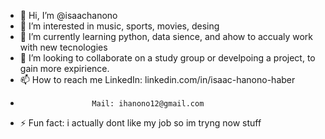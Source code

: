 - 👋 Hi, I’m @isaachanono
- 👀 I’m interested in music, sports, movies, desing  
- 🌱 I’m currently learning python, data sience, and ahow to accualy work with new tecnologies   
- 💞️ I’m looking to collaborate on a study group or develpoing a project, to gain more expirience.
- 📫 How to reach me LinkedIn: linkedin.com/in/isaac-hanono-haber
-                     Mail: ihanono12@gmail.com 

- ⚡ Fun fact: i actually dont like my job so im tryng now stuff 

<!---
isaachanono/isaachanono is a ✨ special ✨ repository because its `README.md` (this file) appears on your GitHub profile.
You can click the Preview link to take a look at your changes.
--->  
